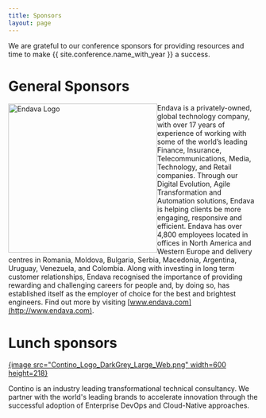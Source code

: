 ```yaml
---
title: Sponsors
layout: page
---
```


<p>We are grateful to our conference sponsors for providing resources and time to make {{ site.conference.name_with_year }} a success.</p>

<h1>General Sponsors</h1>

<img style="float:left;" src="{{ '/images/Endava_Logo.jpg' | relative_url }}" alt="Endava Logo" width="300" />

Endava is a privately-owned, global technology company, with over 
17 years of experience of working with some of the world’s leading 
Finance, Insurance, Telecommunications, Media, Technology, and 
Retail companies. Through our Digital Evolution, Agile Transformation 
and Automation solutions, Endava is helping clients be more engaging, 
responsive and efficient. Endava has over 4,800 employees located 
in offices in North America and Western Europe and delivery centres 
in Romania, Moldova, Bulgaria, Serbia, Macedonia, Argentina, Uruguay, 
Venezuela, and Colombia. Along with investing in long term customer 
relationships, Endava recognised the importance of providing rewarding 
and challenging careers for people and, by doing so, has established 
itself as the employer of choice for the best and brightest 
engineers. Find out more by visiting [www.endava.com](http://www.endava.com).


<h1>Lunch sponsors</h1>

<a href="https://www.contino.io" title="Contino">{image src="Contino_Logo_DarkGrey_Large_Web.png" width=600 height=218}
</a> 
<p>Contino is an industry leading transformational technical consultancy. We partner with the world's leading brands to accelerate innovation through the successful adoption of Enterprise DevOps and Cloud-Native approaches.</p>

<br/>
